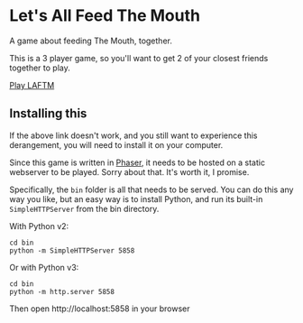 # Let's All Feed The Mouth

A game about feeding The Mouth, together.

This is a 3 player game, so you'll want to get 2 of your closest friends together to play.

[Play LAFTM](http://small-kouprey.cloudvent.net/)

## Installing this

If the above link doesn't work, and you still want to experience this derangement, you will need to install it on your computer.

Since this game is written in [Phaser](https://phaser.io), it needs to be hosted on a static webserver to be played. Sorry about that. It's worth it, I promise.

Specifically, the `bin` folder is all that needs to be served. You can do this any way you like, but an easy way is to install Python, and run its built-in `SimpleHTTPServer` from the bin directory.

With Python v2:

    cd bin
    python -m SimpleHTTPServer 5858

Or with Python v3:

    cd bin
    python -m http.server 5858

Then open http://localhost:5858 in your browser